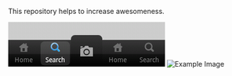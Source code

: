 This repository helps to increase awesomeness.

![Screenshot Image](https://github.com/AdilSoomro/Raised-Center-Tab-in-Android/blob/master/image.png)
![Example Image](http://londatiga.net/images/quickaction1.png)
